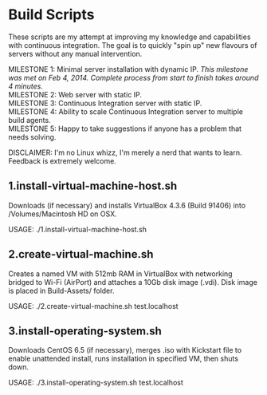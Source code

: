 Build Scripts
=============

These scripts are my attempt at improving my knowledge and capabilities with continuous integration. The goal is to quickly "spin up" new flavours of servers without any manual intervention.

MILESTONE 1: Minimal server installation with dynamic IP. *This milestone was met on Feb 4, 2014. Complete process from start to finish takes around 4 minutes.*<br />
MILESTONE 2: Web server with static IP.<br />
MILESTONE 3: Continuous Integration server with static IP.<br />
MILESTONE 4: Ability to scale Continuous Integration server to multiple build agents.<br />
MILESTONE 5: Happy to take suggestions if anyone has a problem that needs solving.<br />

DISCLAIMER: I'm no Linux whizz, I'm merely a nerd that wants to learn. Feedback is extremely welcome.

1.install-virtual-machine-host.sh
---------------------------------
Downloads (if necessary) and installs VirtualBox 4.3.6 (Build 91406) into /Volumes/Macintosh HD on OSX.

USAGE: ./1.install-virtual-machine-host.sh

2.create-virtual-machine.sh
---------------------------
Creates a named VM with 512mb RAM in VirtualBox with networking bridged to Wi-Fi (AirPort) and attaches a 10Gb disk image (.vdi). Disk image is placed in Build-Assets/ folder.

USAGE: ./2.create-virtual-machine.sh test.localhost

3.install-operating-system.sh
-----------------------------
Downloads CentOS 6.5 (if necessary), merges .iso with Kickstart file to enable unattended install, runs installation in specified VM, then shuts down.

USAGE: ./3.install-operating-system.sh test.localhost

